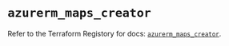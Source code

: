 # `azurerm_maps_creator`

Refer to the Terraform Registory for docs: [`azurerm_maps_creator`](https://registry.terraform.io/providers/hashicorp/azurerm/3.64.0/docs/resources/maps_creator).

